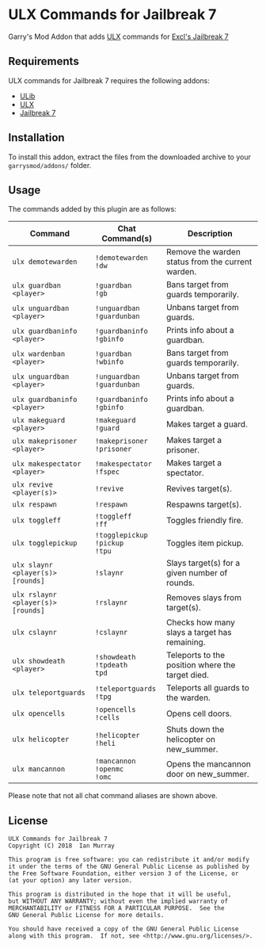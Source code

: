 # ULX Commands for Jailbreak 7
Garry's Mod Addon that adds [ULX](https://github.com/TeamUlysses/ulx) commands for [Excl's Jailbreak 7](https://github.com/kurt-stolle/jailbreak)

## Requirements
ULX commands for Jailbreak 7 requires the following addons:

* [ULib](https://github.com/TeamUlysses/ulib)
* [ULX](https://github.com/TeamUlysses/ulx)
* [Jailbreak 7](https://github.com/kurt-stolle/jailbreak)

## Installation
To install this addon, extract the files from the downloaded archive to your `garrysmod/addons/` folder.

## Usage
The commands added by this plugin are as follows:

| Command                           | Chat Command(s)                            | Description                                       |
|-----------------------------------|--------------------------------------------|---------------------------------------------------|
| `ulx demotewarden`                | `!demotewarden` <br> `!dw`                 | Remove the warden status from the current warden. |
| `ulx guardban <player>`           | `!guardban` <br> `!gb`                     | Bans target from guards temporarily.              |
| `ulx unguardban <player>`         | `!unguardban` <br> `!guardunban`           | Unbans target from guards.                        |
| `ulx guardbaninfo <player>`       | `!guardbaninfo` <br> `!gbinfo`             | Prints info about a guardban.                     |
| `ulx wardenban <player>`          | `!guardban` <br> `!wbinfo`                 | Bans target from guards temporarily.              |
| `ulx unguardban <player>`         | `!unguardban` <br> `!guardunban`           | Unbans target from guards.                        |
| `ulx guardbaninfo <player>`       | `!guardbaninfo` <br> `!gbinfo`             | Prints info about a guardban.                     |
| `ulx makeguard <player>`          | `!makeguard` <br> `!guard`                 | Makes target a guard.                             |
| `ulx makeprisoner <player>`       | `!makeprisoner` <br> `!prisoner`           | Makes target a prisoner.                          |
| `ulx makespectator <player>`      | `!makespectator` <br> `!fspec`             | Makes target a spectator.                         |
| `ulx revive <player(s)>`          | `!revive`                                  | Revives target(s).                                |
| `ulx respawn`                     | `!respawn`                                 | Respawns target(s).                               |
| `ulx toggleff`                    | `!toggleff` <br> `!ff`                     | Toggles friendly fire.                            |
| `ulx togglepickup`                | `!togglepickup` <br> `!pickup` <br> `!tpu` | Toggles item pickup.                              |
| `ulx slaynr <player(s)> [rounds]` | `!slaynr`                                  | Slays target(s) for a given number of rounds.     |
| `ulx rslaynr <player(s)> [rounds]`| `!rslaynr`                                 | Removes slays from target(s).                     |
| `ulx cslaynr`                     | `!cslaynr`                                 | Checks how many slays a target has remaining.     |
| `ulx showdeath <player>`          | `!showdeath` <br> `!tpdeath` <br> `tpd`    | Teleports to the position where the target died.  |
| `ulx teleportguards`              | `!teleportguards` <br> `!tpg`              | Teleports all guards to the warden.               |
| `ulx opencells`                   | `!opencells` <br> `!cells`                 | Opens cell doors.                                 |
| `ulx helicopter`                  | `!helicopter` <br> `!heli`                 | Shuts down the helicopter on new_summer.          |
| `ulx mancannon`                   | `!mancannon` <br> `!openmc` <br> `!omc`    | Opens the mancannon door on new_summer.           |

Please note that not all chat command aliases are shown above.

## License
	ULX Commands for Jailbreak 7
	Copyright (C) 2018  Ian Murray

	This program is free software: you can redistribute it and/or modify
	it under the terms of the GNU General Public License as published by
	the Free Software Foundation, either version 3 of the License, or
	(at your option) any later version.

	This program is distributed in the hope that it will be useful,
	but WITHOUT ANY WARRANTY; without even the implied warranty of
	MERCHANTABILITY or FITNESS FOR A PARTICULAR PURPOSE.  See the
	GNU General Public License for more details.

	You should have received a copy of the GNU General Public License
	along with this program.  If not, see <http://www.gnu.org/licenses/>.
